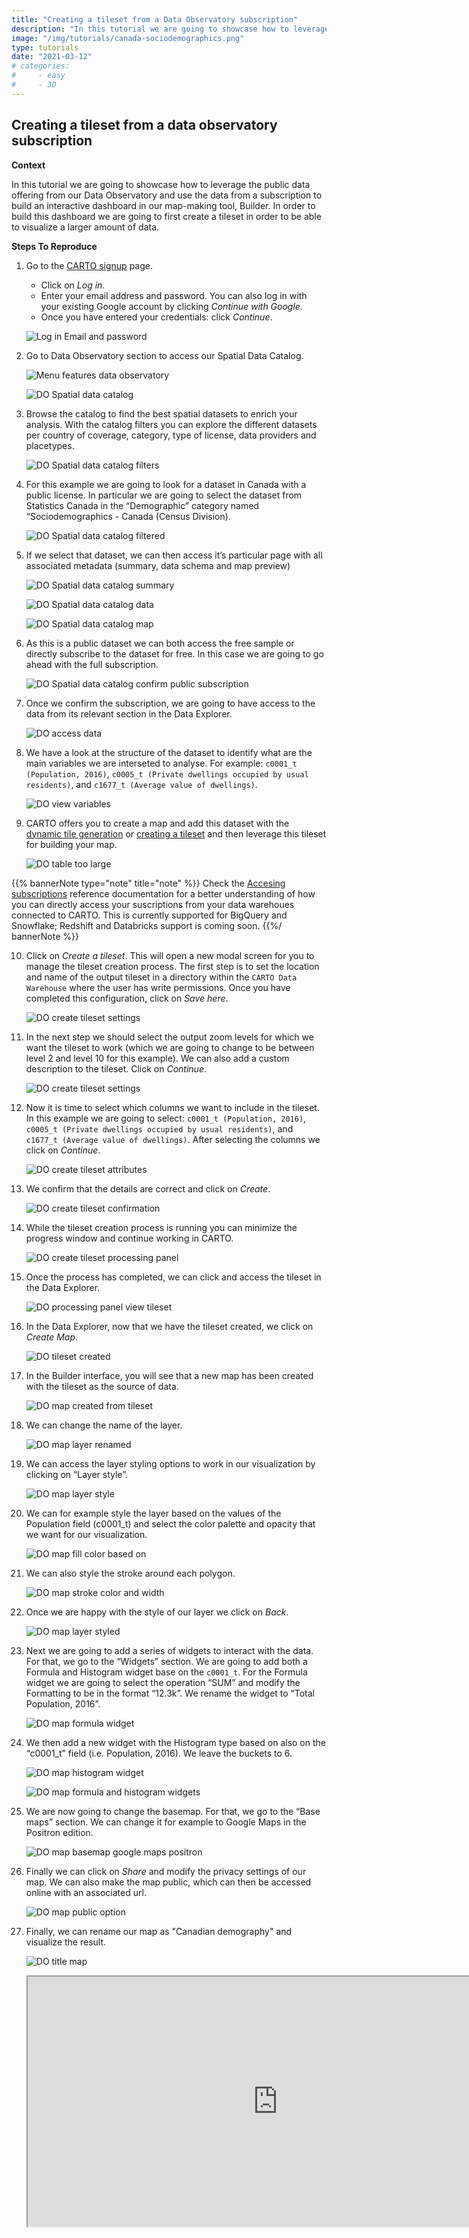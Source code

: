 ```yaml
---
title: "Creating a tileset from a Data Observatory subscription"
description: "In this tutorial we are going to showcase how to leverage the public data offering from our Data Observatory and use the data from a subscription to build an interactive dashboard in our map-making tool, Builder. In order to build this dashboard we are going to first create a tileset in order to be able to visualize a larger amount of data." 
image: "/img/tutorials/canada-sociodemographics.png"
type: tutorials
date: "2021-03-12"
# categories:
#     - easy
#     - 3D
---
```


## Creating a tileset from a data observatory subscription

**Context**

In this tutorial we are going to showcase how to leverage the public data offering from our Data Observatory and use the data from a subscription to build an interactive dashboard in our map-making tool, Builder. In order to build this dashboard we are going to first create a tileset in order to be able to visualize a larger amount of data.

**Steps To Reproduce**

1. Go to the <a href="http://app.carto.com/signup" target="_blank">CARTO signup</a> page.
   - Click on *Log in*.
   - Enter your email address and password. You can also log in with your existing Google account by clicking *Continue with Google*.
   - Once you have entered your credentials: click *Continue*.

   ![Log in Email and password](/img/cloud-native-workspace/get-started/login.png)

2. Go to Data Observatory section to access our Spatial Data Catalog.

   ![Menu features data observatory](/img/cloud-native-workspace/tutorials/tutorial9_the_menu_features_data_observatory.png)

   ![DO Spatial data catalog](/img/cloud-native-workspace/tutorials/the_tutorial9_do_spatial_data_catalog_overview.png)

3. Browse the catalog to find the best spatial datasets to enrich your analysis. With the catalog filters you can explore the different datasets per country of coverage, category, type of license, data providers and placetypes. 

   ![DO Spatial data catalog filters](/img/cloud-native-workspace/tutorials/the_tutorial9_do_spatial_data_catalog_filters.png)

4. For this example we are going to look for a dataset in Canada with a public license. In particular we are going to select the dataset from Statistics Canada in the “Demographic” category named “Sociodemographics - Canada (Census Division). 

   ![DO Spatial data catalog filtered](/img/cloud-native-workspace/tutorials/the_tutorial9_do_spatial_data_catalog_filtered.png)

5. If we select that dataset, we can then access it’s particular page with all associated metadata (summary, data schema and map preview)

   ![DO Spatial data catalog summary](/img/cloud-native-workspace/tutorials/the_tutorial9_do_spatial_data_catalog_summary.png)

   ![DO Spatial data catalog data](/img/cloud-native-workspace/tutorials/the_tutorial9_do_spatial_data_catalog_data.png)

   ![DO Spatial data catalog map](/img/cloud-native-workspace/tutorials/the_tutorial9_do_spatial_data_catalog_map.png)

6. As this is a public dataset we can both access the free sample or directly subscribe to the dataset for free. In this case we are going to go ahead with the full subscription. 

   ![DO Spatial data catalog confirm public subscription](/img/cloud-native-workspace/tutorials/the_tutorial9_do_catalog_confirm_public_subscription.png)

7. Once we confirm the subscription, we are going to have access to the data from its relevant section in the Data Explorer.

   ![DO access data](/img/cloud-native-workspace/tutorials/the_tutorial9_do_the_access_data.png)

8. We have a look at the structure of the dataset to identify what are the main variables we are interseted to analyse. For example: `c0001_t (Population, 2016)`, `c0005_t (Private dwellings occupied by usual residents)`, and `c1677_t (Average value of dwellings)`.

   ![DO view variables](/img/cloud-native-workspace/tutorials/the_tutorial9_do_the_view_variables.png)

9. CARTO offers you to create a map and add this dataset with the [dynamic tile generation](../../maps/performance-considerations/#medium-size-datasets) or [creating a tileset](../../data-explorer/creating-a-tileset-from-your-data) and then leverage this tileset for building your map. 

   ![DO table too large](/img/cloud-native-workspace/tutorials/the_tutorial9_do_warning_table_too_large.png)

{{% bannerNote type="note" title="note" %}}
Check the <a href="/data-observatory/guides/accessing-your-subscriptions-from-your-data-warehouse/" target="_blank">Accesing subscriptions</a> reference documentation for a better understanding of how you can directly access your suscriptions from your data warehoues connected to CARTO. This is currently supported for BigQuery and Snowflake; Redshift and Databricks support is coming soon.
{{%/ bannerNote %}}

10. Click on *Create a tileset*. This will open a new modal screen for you to manage the tileset creation process. The first step is to set the location and name of the output tileset in a directory within the `CARTO Data Warehouse` where the user has write permissions. Once you have completed this configuration, click on *Save here*.

    ![DO create tileset settings](/img/cloud-native-workspace/tutorials/the_tutorial9_do_create_tileset_destination.png)

11. In the next step we should select the output zoom levels for which we want the tileset to work (which we are going to change to be between level 2 and level 10 for this example). We can also add a custom description to the tileset. Click on *Continue*.

    ![DO create tileset settings](/img/cloud-native-workspace/tutorials/the_tutorial9_do_create_tileset_the_settings.png)

12. Now it is time to select which columns we want to include in the tileset. In this example we are going to select: `c0001_t (Population, 2016)`, `c0005_t (Private dwellings occupied by usual residents)`, and `c1677_t (Average value of dwellings)`. After selecting the columns we click on *Continue*. 

    ![DO create tileset attributes](/img/cloud-native-workspace/tutorials/the_tutorial9_do_create_tileset_the_attributes.png)

13. We confirm that the details are correct and click on *Create*.

    ![DO create tileset confirmation](/img/cloud-native-workspace/tutorials/the_tutorial9_do_create_tileset_the_confirmation.png)

14. While the tileset creation process is running you can minimize the progress window and continue working in CARTO. 

    ![DO create tileset processing panel](/img/cloud-native-workspace/tutorials/the_tutorial9_do_create_tileset_processing_panel.png)

15. Once the process has completed, we can click and access the tileset in the Data Explorer.

    ![DO processing panel view tileset](/img/cloud-native-workspace/tutorials/the_tutorial9_do_processing_panel_view_tileset.png)

16. In the Data Explorer, now that we have the tileset created, we click on *Create Map*. 

    ![DO tileset created](/img/cloud-native-workspace/tutorials/the_tutorial9_do_tileset_created.png)

17. In the Builder interface, you will see that a new map has been created with the tileset as the source of data.

    ![DO map created from tileset](/img/cloud-native-workspace/tutorials/the_tutorial9_de_map_from_tileset.png)

18. We can change the name of the layer.

    ![DO map layer renamed](/img/cloud-native-workspace/tutorials/tutorial9_do_map_layer_renaming.png)

19. We can access the layer styling options to work in our visualization by clicking on “Layer style”.

    ![DO map layer style](/img/cloud-native-workspace/tutorials/tutorial9_do_map_select_layer_style.png)

20. We can for example style the layer based on the values of the Population field (c0001_t) and select the color palette and opacity that we want for our visualization. 

    ![DO map fill color based on](/img/cloud-native-workspace/tutorials/the_tutorial9_do_map_fill_color_based_on_field.png)

21. We can also style the stroke around each polygon.

    ![DO map stroke color and width](/img/cloud-native-workspace/tutorials/tutorial9_do_map_stroke_color_and_width.png)

22. Once we are happy with the style of our layer we click on *Back*.

    ![DO map layer styled](/img/cloud-native-workspace/tutorials/the_tutorial9_do_map_styled.png)

23. Next we are going to add a series of widgets to interact with the data. For that, we go to the “Widgets” section. We are going to add both a Formula and Histogram widget base on the `c0001_t`. For the Formula widget we are going to select the operation “SUM” and modify the Formatting to be in the format “12.3k”. We rename the widget to “Total Population, 2016”.

    ![DO map formula widget](/img/cloud-native-workspace/tutorials/the_tutorial9_do_map_formula_widget.png)

24. We then add a new widget with the Histogram type based on also on the “c0001_t” field (i.e. Population, 2016). We leave the buckets to 6.

    ![DO map histogram widget](/img/cloud-native-workspace/tutorials/the_tutorial9_do_map_histogram_widget.png)

    ![DO map formula and histogram widgets](/img/cloud-native-workspace/tutorials/the_tutorial9_do_map_formula_and_histogram_widget.png)

25. We are now going to change the basemap. For that, we go to the “Base maps” section. We can change it for example to Google Maps in the Positron edition.

    ![DO map basemap google maps positron](/img/cloud-native-workspace/tutorials/the_tutorial9_do_map_googlemaps_positron.png)

26. Finally we can click on *Share* and modify the privacy settings of our map. We can also make the map public, which can then be accessed online with an associated url. 

    ![DO map public option](/img/cloud-native-workspace/tutorials/the_tutorial9_do_map_public_map_options.png)

27. Finally, we can rename our map as "Canadian demography" and visualize the result.

    ![DO title map](/img/cloud-native-workspace/tutorials/the_tutorial9_title_map.png)

    <iframe width="800px" height="400px" src="https://gcp-us-east1.app.carto.com/map/2a60667c-9019-4eab-a8da-0b11f5f940a4"></iframe>
